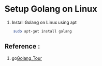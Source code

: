 # Setup Golang on Linux
1. Install Golang on Linux using apt
```bash
    sudo apt-get install golang
```



## Reference :
1. go[Golang_Tour](https://tour.golang.org/welcome/1)
